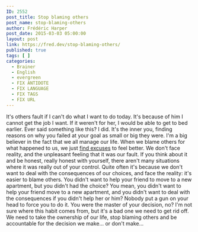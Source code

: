 ```yaml
---
ID: 2552
post_title: Stop blaming others
post_name: stop-blaming-others
author: Frédéric Harper
post_date: 2015-03-03 05:00:00
layout: post
link: https://fred.dev/stop-blaming-others/
published: true
tags: [ ]
categories:
  - Brainer
  - English
  - evergreen
  - FIX ANTIDOTE
  - FIX LANGUAGE
  - FIX TAGS
  - FIX URL
---
```

It's others fault if I can't do what I want to do today. It's because of him I cannot get the job I want. If it weren't for her, I would be able to get to bed earlier. Ever said something like this? I did. It's the inner you, finding reasons on why you failed at your goal as small or big they were. I'm a big believer in the fact that we all manage our life. When we blame others for what happened to us, we just [find excuses][1] to feel better. We don't face reality, and the unpleasant feeling that it was our fault. If you think about it and be honest, really honest with yourself, there aren't many situations where it was really out of your control. Quite often it's because we don't want to deal with the consequences of our choices, and face the reality: it's easier to blame others. You didn't want to help your friend to move to a new apartment, but you didn't had the choice? You mean, you didn't want to help your friend move to a new apartment, and you didn't want to deal with the consequences if you didn't help her or him? Nobody put a gun on your head to force you to do it. You were the master of your decision, no? I'm not sure where this habit comes from, but it's a bad one we need to get rid off. We need to take the ownership of our life, stop blaming others and be accountable for the decision we make... or don't make...

 [1]: http://fred.dev/you-have-no-excuses-just-do-it/ "you have no excuses: just do it!"